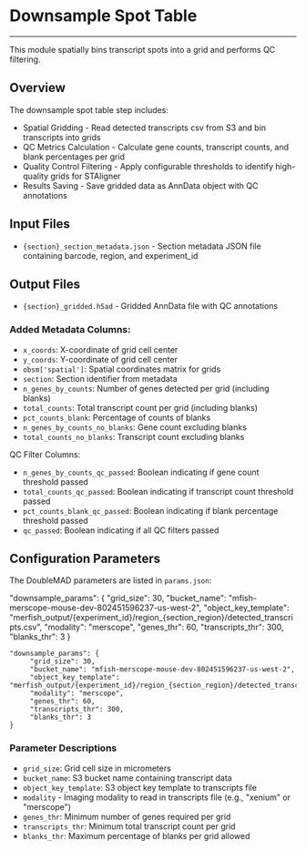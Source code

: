 # Downsample Spot Table
---
This module spatially bins transcript spots into a  grid and performs QC filtering.

## Overview
The downsample spot table step includes:

- Spatial Gridding - Read detected transcripts csv from S3 and bin transcripts into grids
- QC Metrics Calculation - Calculate gene counts, transcript counts, and blank percentages per grid
- Quality Control Filtering - Apply configurable thresholds to identify high-quality grids for STAligner 
- Results Saving - Save gridded data as AnnData object with QC annotations

## Input Files
- `{section}_section_metadata.json` - Section metadata JSON file containing barcode, region, and experiment_id

## Output Files
- `{section}_gridded.h5ad` - Gridded AnnData file with QC annotations

### Added Metadata Columns:

- `x_coords`: X-coordinate of grid cell center
- `y_coords`: Y-coordinate of grid cell center
- `obsm['spatial']`: Spatial coordinates matrix for grids
- `section`: Section identifier from metadata
- `n_genes_by_counts`: Number of genes detected per grid (including blanks)
- `total_counts`: Total transcript count per grid (including blanks)
- `pct_counts_blank`: Percentage of counts of blanks
- `n_genes_by_counts_no_blanks`: Gene count excluding blanks
- `total_counts_no_blanks`: Transcript count excluding blanks

QC Filter Columns:
- `n_genes_by_counts_qc_passed`: Boolean indicating if gene count threshold passed
- `total_counts_qc_passed`: Boolean indicating if transcript count threshold passed
- `pct_counts_blank_qc_passed`: Boolean indicating if blank percentage threshold passed
- `qc_passed`: Boolean indicating if all QC filters passed

## Configuration Parameters
The DoubleMAD parameters are listed in `params.json`:

   "downsample_params": {
      "grid_size": 30,
      "bucket_name": "mfish-merscope-mouse-dev-802451596237-us-west-2",
      "object_key_template": "merfish_output/{experiment_id}/region_{section_region}/detected_transcripts.csv",
      "modality": "merscope",
      "genes_thr": 60,
      "transcripts_thr": 300,
      "blanks_thr": 3
   }

    "downsample_params": {
         "grid_size": 30,
         "bucket_name": "mfish-merscope-mouse-dev-802451596237-us-west-2",
         "object_key_template": "merfish_output/{experiment_id}/region_{section_region}/detected_transcripts.csv",
         "modality": "merscope",
         "genes_thr": 60,
         "transcripts_thr": 300,
         "blanks_thr": 3
    }
    
### Parameter Descriptions
- `grid_size`: Grid cell size in micrometers
- `bucket_name`: S3 bucket name containing transcript data
- `object_key_template`: S3 object key template to transcripts file
- `modality` - Imaging modality to read in transcripts file (e.g., "xenium" or "merscope")
- `genes_thr`: Minimum number of genes required per grid
- `transcripts_thr`: Minimum total transcript count per grid
- `blanks_thr`: Maximum percentage of blanks per grid allowed
